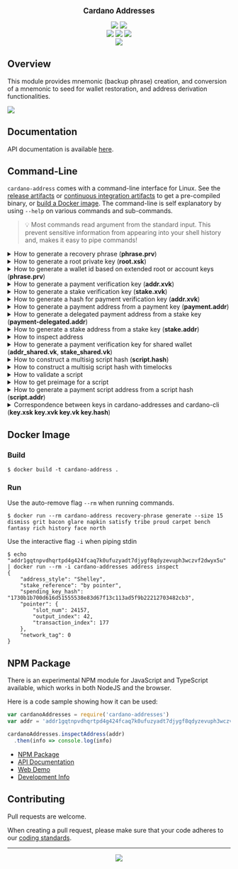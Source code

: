 <p align="center">
  <big><strong>Cardano Addresses</strong></big>
</p>

<p align="center">
  <a href="https://github.com/input-output-hk/cardano-addresses/releases"><img src="https://img.shields.io/github/v/release/input-output-hk/cardano-addresses?color=%239b59b6&label=RELEASE&sort=semver&style=for-the-badge"/></a>
  <a href="https://www.npmjs.com/package/cardano-addresses"><img src="https://img.shields.io/npm/v/cardano-addresses?color=%239b59b6&style=for-the-badge"/></a>
  <br>
  <a href='https://github.com/input-output-hk/cardano-addresses/actions?query=workflow%3A"Continuous Integration (Linux)"'><img src="https://img.shields.io/github/workflow/status/input-output-hk/cardano-addresses/Continuous%20Integration%20(Linux)?style=for-the-badge&label=BUILD%20(Linux)" /></a>
  <a href='https://github.com/input-output-hk/cardano-addresses/actions?query=workflow%3A"Continuous Integration (Windows)"'><img src="https://img.shields.io/github/workflow/status/input-output-hk/cardano-addresses/Continuous%20Integration%20(Windows)?style=for-the-badge&label=BUILD%20(Windows)" /></a>
  <a href='https://github.com/input-output-hk/cardano-addresses/actions?query=workflow%3A"TypeScript NPM Package"'><img src="https://img.shields.io/github/workflow/status/input-output-hk/cardano-addresses/TypeScript%20NPM%20Package?style=for-the-badge&label=BUILD%20(TypeScript)" /></a>
  <br>
  <a href="https://input-output-hk.github.io/cardano-addresses/coverage/hpc_index.html"><img src="https://input-output-hk.github.io/cardano-addresses/coverage/badge.svg" /></a>
</p>

## Overview

This module provides mnemonic (backup phrase) creation, and conversion of a
mnemonic to seed for wallet restoration, and address derivation functionalities.

![](.github/example.gif)

## Documentation

API documentation is available [here](https://input-output-hk.github.io/cardano-addresses/haddock).

## Command-Line

`cardano-address` comes with a command-line interface for Linux. See the [release artifacts](https://github.com/input-output-hk/cardano-addresses/releases) or [continuous integration artifacts](https://github.com/input-output-hk/cardano-addresses/actions?query=workflow%3A%22Continuous+Integration%22) to get a pre-compiled binary, or [build a Docker image](#docker-image). The command-line is self explanatory by using `--help` on various commands and sub-commands.

> :bulb: Most commands read argument from the standard input. This prevent sensitive information from appearing into your shell history and, makes it easy to pipe commands!

<details>
  <summary>How to generate a recovery phrase (<strong>phrase.prv</strong>)</summary>

```console
$ cardano-address recovery-phrase generate --size 15 > phrase.prv
exercise club noble adult miracle awkward problem olympic puppy private goddess piano fatal fashion vacuum
```
</details>

<details>
  <summary>How to generate a root private key (<strong>root.xsk</strong>)</summary>

```console
$ cardano-address key from-recovery-phrase Shelley < phrase.prv > root.xsk
root_xsk1hqzfzrgskgnpwskxxrv5khs7ess82ecy8za9l5ef7e0afd2849p3zryje8chk39nxtva0sww5me3pzkej4rvd5cae3q3v8eu7556n6pdrp4fdu8nsglynpmcppxxvfdyzdz5gfq3fefjepxhvqspmuyvmvqg8983
```

> :information_source: Notice the `root_xsk` prefix to identify a root extended signing (private) key.
</details>

<details>
  <summary>How to generate a wallet id based on extended root or account keys (<strong>phrase.prv</strong>)</summary>

```console
$ cat root.xsk
root_xsk1hqzfzrgskgnpwskxxrv5khs7ess82ecy8za9l5ef7e0afd2849p3zryje8chk39nxtva0sww5me3pzkej4rvd5cae3q3v8eu7556n6pdrp4fdu8nsglynpmcppxxvfdyzdz5gfq3fefjepxhvqspmuyvmvqg8983
$ cardano-address key walletid < root.xsk
163ea20ad0611e4815a61c44bb32c82a81538999

$ cardano-address key public --with-chain-code < root.xsk | cardano-address key walletid
163ea20ad0611e4815a61c44bb32c82a81538999

$ cardano-address key child 1852H/1815H/0H < root.xsk > acct.xsk
$ cat acct.xsk
acct_xsk15ztha8ws7qjze5vmdkwqh0ddzvtlgstkg79swazhc5lxns2849plr3msjx082mcmd9hc24ujczk2cjnjwrcz4tjaucw9jqf8h5yc7d84rac0zdckkuhazpam0kleg4sq52ph3e0wn98a64hr8g5cpmh9zqpwtrhy
$ cardano-address key walletid < acct.xsk
15fd6c2130b0758ec7995bf9771d2a6602417c39
$ cardano-address key public --with-chain-code < acct.xsk | cardano-address key walletid
15fd6c2130b0758ec7995bf9771d2a6602417c39
```
</details>


<details>
  <summary>How to generate a payment verification key (<strong>addr.xvk</strong>)</summary>

```console
$ cardano-address key child 1852H/1815H/0H/0/0 < root.xsk | cardano-address key public --with-chain-code > addr.xvk
addr_xvk1grvg8qzmkmw2n0dm4pd0h3j4dv6yglyammyp733eyj629dc3z28v6wk22nfmru6xz0vl2s3y5xndyd57fu70hrt84c6zkvlwx6fdl7ct9j7yc
```

> :information_source: The last segment in the path is the key index and can be incremented up to `2^31-1` to derive more keys.
</details>

<details>
  <summary>How to generate a stake verification key (<strong>stake.xvk</strong>)</summary>

```console
$ cardano-address key child 1852H/1815H/0H/2/0 < root.xsk | cardano-address key public --with-chain-code > stake.xvk
stake_xvk1658atzttunamzn80204khrg0qfdk5nvmrutlmmpg7xlsyaggwa7h9z4smmeqsvs67qhyqmc2lqa0vy36rf2la74ym8a5p93zp4qtpuq6ky3ve
```

> :information_source: The last segment in the path is the key index and can be incremented up to `2^31-1` to derive more keys.
</details>

<details>
  <summary>How to generate a hash for payment verification key (<strong>addr.xvk</strong>)</summary>

```console
$ cardano-address key child 1852H/1815H/0H/0/0 < root.xsk | cardano-address key public --with-chain-code > addr.xvk
addr_xvk1grvg8qzmkmw2n0dm4pd0h3j4dv6yglyammyp733eyj629dc3z28v6wk22nfmru6xz0vl2s3y5xndyd57fu70hrt84c6zkvlwx6fdl7ct9j7yc
$ cardano-address key hash < addr.xvk
addr_vkh12j28hnmtwcp3n08vy58vyf0arnnrhtavu3lrfdztw0j0jng3d6v
$ cardano-address key hash --hex < addr.xvk
54947bcf6b760319bcec250ec225fd1ce63baface47e34b44b73e4f9
```

> :information_source: The hashing is available for both stake and payment verification keys. Additional flag '--hex' can be used.
</details>


<details>
  <summary>How to generate a payment address from a payment key (<strong>payment.addr</strong>)</summary>

```console
$ cardano-address address payment --network-tag testnet < addr.xvk > payment.addr
addr_test1vp2fg770ddmqxxduasjsas39l5wwvwa04nj8ud95fde7f7guscp6v
```
</details>

<details>
  <summary>How to generate a delegated payment address from a stake key (<strong>payment-delegated.addr</strong>)</summary>

```console
$ cardano-address address delegation $(cat stake.xvk) < payment.addr > payment-delegated.addr
addr_test1qp2fg770ddmqxxduasjsas39l5wwvwa04nj8ud95fde7f70k6tew7wrnx0s4465nx05ajz890g44z0kx6a3gsnms4c4qq8ve0n
```
</details>

<details>
  <summary>How to generate a stake address from a stake key (<strong>stake.addr</strong>)</summary>

```console
$ cardano-address address stake --network-tag testnet < stake.xvk > stake.addr
stake_test1urmd9uh08pen8c26a2fn86weprjh52638mrdwc5gfac2u2s25zpat%
```
</details>

<details>
  <summary>How to inspect address</summary>

```console
$ echo addr_test1vp2fg770ddmqxxduasjsas39l5wwvwa04nj8ud95fde7f7guscp6v | cardano-address address inspect
{
    "stake_reference": "none",
    "spending_key_hash_bech32": "addr_vkh12j28hnmtwcp3n08vy58vyf0arnnrhtavu3lrfdztw0j0jng3d6v",
    "address_style": "Shelley",
    "spending_key_hash": "54947bcf6b760319bcec250ec225fd1ce63baface47e34b44b73e4f9",
    "network_tag": 0,
    "address_type": 6
}

$ echo addr_test1qp2fg770ddmqxxduasjsas39l5wwvwa04nj8ud95fde7f70k6tew7wrnx0s4465nx05ajz890g44z0kx6a3gsnms4c4qq8ve0n | cardano-address address inspect
{
    "stake_reference": "by value",
    "stake_key_hash_bech32": "stake_vkh17mf09mecwve7zkh2jve7nkggu4azk5f7cmtk9zz0wzhz5efq2w6",
    "stake_key_hash": "f6d2f2ef387333e15aea9333e9d908e57a2b513ec6d762884f70ae2a",
    "spending_key_hash_bech32": "addr_vkh12j28hnmtwcp3n08vy58vyf0arnnrhtavu3lrfdztw0j0jng3d6v",
    "address_style": "Shelley",
    "spending_key_hash": "54947bcf6b760319bcec250ec225fd1ce63baface47e34b44b73e4f9",
    "network_tag": 0,
    "address_type": 0
}
```

Details about possible address types are following (refer also to [cddl](https://github.com/input-output-hk/cardano-ledger/blob/master/eras/alonzo/test-suite/cddl-files/alonzo.cddl) )
| address_type | binary prefix  |   Meaning                                                |
| ------------ |:--------------:|:--------------------------------------------------------:|
|      0       |  0000          |   base address: keyhash28,keyhash28                      |
|      1       |  0001          |   base address: scripthash28,keyhash28                   |
|      2       |  0010          |   base address: keyhash28,scripthash28                   |
|      3       |  0011          |   base address: scripthash28,scripthash28                |
|      4       |  0100          |   pointer address: keyhash28, 3 variable length uint     |
|      5       |  0101          |   pointer address: scripthash28, 3 variable length uint  |
|      6       |  0110          |   enterprise address: keyhash28                          |
|      7       |  0111          |   enterprise address: scripthash28                       |
|      8       |  1000          |   byron/icarus                                           |
|      14      |  1110          |   reward account: keyhash28                              |
|      15      |  1111          |   reward account: scripthash28                           |

</details>

<details>
  <summary>How to generate a payment verification key for shared wallet (<strong>addr_shared.vk</strong>, <strong>stake_shared.vk</strong>)</summary>

Let's generate extended root private key for shared style:

``` console
$ cardano-address key from-recovery-phrase Shared < phrase.prv > root_shared.xsk
```

Now generate payment verification key (`role=0` is used). Please note that purpose `1854H` is used for multisig.

```console
$ cardano-address key child 1854H/1815H/0H/0/0 < root_shared.xsk | cardano-address key public --without-chain-code > addr_shared.vk
addr_shared_vk1a9h46rvjnqquxz02zyesh0ct29szh7vv9x7r2h87ttmnkgrfgguqhz0mtc
```

Generating delegation verification key is the similar (the only difference is role=2)

```console
$ cardano-address key child 1854H/1815H/0H/2/0 < root_shared.xsk | cardano-address key public --without-chain-code > stake_shared.vk
stake_shared_vk18a8z5dcrlwene88n84j6dm9yvj5rt296fjtresqnunmacetdcymquyq43z
```

> :information_source: The last segment in the path is the key index, which can be incremented to derive more keys. Up `2^31-1` keys are possible.
</details>

<details>
  <summary>How to construct a multisig script hash (<strong>script.hash</strong>)</summary>

We consider `addr_shared.1.vk` and `addr_shared.2.vk` obtained like `addr_shared.vk` but by replacing the final index by `1` and `2` respectively.

```console
$ cardano-address script hash "all [$(cat addr_shared.1.vk), $(cat addr_shared.2.vk)]" > script.hash
script1gr69m385thgvkrtspk73zmkwk537wxyxuevs2u9cukglvtlkz4k
```

This script requires the signature from both signing keys corresponding to `shared_addr.1.vk` and `shared_addr.2.vk` (ie., shared_addr.1.sk and shared_addr.2.sk) in order to be valid. Similarly, we could require only one of the two signatures:

We can also use extended verification, eiher payment or delegation, keys. They can be obtained as the non-extended ones by using `--with-chain-code` option rather than `--without-chain-option` as above. They will give rise to the same script hash as for verification keys chain code is stripped upon calculation.

```console
$ cardano-address script hash "any [$(cat addr_shared.1.xvk), $(cat addr_shared.2.xvk)]"
script1gr69m385thgvkrtspk73zmkwk537wxyxuevs2u9cukglvtlkz4k
```

which is equivalent (functionally, but not in terms of hash value) to :

```console
$ cardano-address script hash "at_least 1 [$(cat addr_shared.1.xvk), $(cat addr_shared.2.xvk)]"
script13uf3fz3ts5srpjc5zcfe977uvnyvp36wcvxuudryegz0zpjlx6a
```
</details>

<details>
  <summary>How to construct a multisig script hash with timelocks</summary>

```console
$  cardano-address script hash "all [$(cat addr_shared.1.xvk), $(cat addr_shared.2.xvk), active_from 100, active_until 120]"
```
</details>


<details>
  <summary>How to validate a script</summary>

```console
$  cardano-address script validate "at_least 1 [$(cat addr_shared.1.xvk), $(cat addr_shared.2.xvk), $(cat addr_shared.2.xvk)]"
Validated.

$  cardano-address script validate --recommended  "at_least 1 [$(cat addr_shared.1.xvk), $(cat addr_shared.2.xvk), $(cat addr_shared.2.xvk)]"
Not validated: The list inside a script has duplicate keys (which is not recommended)..
```
</details>

<details>
  <summary>How to get preimage for a script</summary>

```console
$ cardano-address script preimage "all [addr_shared_vkh1zxt0uvrza94h3hv4jpv0ttddgnwkvdgeyq8jf9w30mcs6y8w3nq, addr_shared_vkh1y3zl4nqgm96ankt96dsdhc86vd5geny0wr7hu8cpzdfcqskq2cp]"
008201828200581c1196fe3062e96b78dd959058f5adad44dd663519200f2495d17ef10d8200581c2445facc08d975d9d965d360dbe0fa63688ccc8f70fd7e1f01135380

$  cardano-address script preimage "all [addr_shared_vkh1zxt0uvrza94h3hv4jpv0ttddgnwkvdgeyq8jf9w30mcs6y8w3nq, active_from 100, active_until 150]"
008201838200581c1196fe3062e96b78dd959058f5adad44dd663519200f2495d17ef10d8204186482051896
```
</details>

<details>
  <summary>How to generate a payment script address from a script hash (<strong>script.addr</strong>)</summary>

```console
$ cardano-address address payment --network-tag testnet < script.hash > script.addr
addr_test1wqqggtajwkxjgf58v452jz6jl87lt32w3mhez5hd7xz6hugp80tta
```
</details>

<details>
  <summary>Correspondence between keys in cardano-addresses and cardano-cli (<strong>key.xsk key.xvk key.vk key.hash</strong>)</summary>

```console
Let's assume we have mnemonic
$ cat recovery-phrase.prv
nothing heart matrix fly sleep slogan tomato pulse what roof rail since plastic false enlist

Construct root extended private key
$ cardano-address key from-recovery-phrase Shelley < recovery-phrase.prv > root.xprv
root_xsk1apjwjs3ksgm5mnnk0cc5v5emgv0hmafmmy8tffay5s2ffk69830whwznr46672ruucdzwwtv9upv72e4ylrypyz5m6cyh0p00t7n3u3agt20lv32j4kxcqlkzu78nzjx0ysxxlc2ghfz9prxfmrds802xsuhh404~

Construct extended private key for account ix=0H, role=0 and address ix=0
$ cardano-address key child 1852H/1815H/0H/0/0 < root.xprv > key.xsk
addr_xsk1kzl5vgev0u843tfnxqcwg0lmaf7zhdhczddaqhas6dp6m6z98302e3avp8mhu94kxkpj2gss064f74km3rrptafh4fsztekz8k5c469shcvx35wrdmus3xemp984lcwhs0jdtl4pfcsrfspe00h9pej6rg8drvcv

Create extended signing key using cardano-cli
$ cardano-cli key convert-cardano-address-key --shelley-payment-key --signing-key-file key.xsk --out-file key.skey
{
    "type": "PaymentExtendedSigningKeyShelley_ed25519_bip32",
    "description": "",
    "cborHex": "5880b0bf46232c7f0f58ad333030e43ffbea7c2bb6f8135bd05fb0d343ade8453c5eacc7ac09f77e16b635832522107eaa9f56db88c615f537aa6025e6c23da98ae8fbbbf6410e24532f35e9279febb085d2cc05b3b2ada1df77ea1951eb694f3834b0be1868d1c36ef9089b3b094f5fe1d783e4d5fea14e2034c0397bee50e65a1a"
}

The cborhex here contains of 4 parts:
1. prefix 5880 - bytestring of 128 bytes
2. signing key (64 bytes) - b0bf46232c7f0f58ad333030e43ffbea7c2bb6f8135bd05fb0d343ade8453c5eacc7ac09f77e16b635832522107eaa9f56db88c615f537aa6025e6c23da98ae8
3. verification key (32 bytes) - fbbbf6410e24532f35e9279febb085d2cc05b3b2ada1df77ea1951eb694f3834
4. chain code (32 bytes) - b0be1868d1c36ef9089b3b094f5fe1d783e4d5fea14e2034c0397bee50e65a1a

Create corresponding verification key using cardano-cli
$ cardano-cli key verification-key --signing-key-file key.skey --verification-key-file key.vkey
{
    "type": "PaymentExtendedVerificationKeyShelley_ed25519_bip32",
    "description": "",
    "cborHex": "5840fbbbf6410e24532f35e9279febb085d2cc05b3b2ada1df77ea1951eb694f3834b0be1868d1c36ef9089b3b094f5fe1d783e4d5fea14e2034c0397bee50e65a1a"
}
The cborhex here contains of 3 parts:
1. prefix 5840 - bytestring of 64 bytes
2. verification key (32 bytes) - fbbbf6410e24532f35e9279febb085d2cc05b3b2ada1df77ea1951eb694f3834
3. chain code (32 bytes) - b0be1868d1c36ef9089b3b094f5fe1d783e4d5fea14e2034c0397bee50e65a1a

Rule for prefixes:
  - CBOR-encoded bytestring (which is what the 58 identifies)
  - size (80 means 128 bytes, whereas 40 means 64 bytes, 20 means 32 bytes)

Create verification key hash using cardano-cli
$ cardano-cli address key-hash --payment-verification-key-file key.vkey > key.hash
0185545935760c5e370d01e6f4fedbb89b7fd79e115f2837cfab9ea8

Alternatively, we can create non-extended key
$ cardano-address key public --without-chain-code < key.xsk > key.vk
addr_vk1lwalvsgwy3fj7d0fy707hvy96txqtvaj4ksa7al2r9g7k6208q6qmrv9k3

Also, take notice that signing key can be translated to cborhex:
$ cat key.xsk | bech32
b0bf46232c7f0f58ad333030e43ffbea7c2bb6f8135bd05fb0d343ade8453c5eacc7ac09f77e16b635832522107eaa9f56db88c615f537aa6025e6c23da98ae8b0be1868d1c36ef9089b3b094f5fe1d783e4d5fea14e2034c0397bee50e65a1a
(signing key and chain code appended)

Moreover, basing on key.vk one can get hash
$ cardano-cli address key-hash --payment-verification-key $(cat key.vk) > key1.hash
0185545935760c5e370d01e6f4fedbb89b7fd79e115f2837cfab9ea8

Within cardano-addresses one can get cborhex of verification key (with chain code)
$ cardano-address key public --with-chain-code < key.xsk | bech32
fbbbf6410e24532f35e9279febb085d2cc05b3b2ada1df77ea1951eb694f3834b0be1868d1c36ef9089b3b094f5fe1d783e4d5fea14e2034c0397bee50e65a1a
(verification key and chain code appended)

Within cardano-addresses one can get cborhex of verification key (without chain code)
$ cardano-address key public --without-chain-code < key.xsk | bech32
fbbbf6410e24532f35e9279febb085d2cc05b3b2ada1df77ea1951eb694f3834
(verification key without chain code)

Then, we can get compute hash (but here we need to use without chain code):
$ cardano-address key public --without-chain-code < key.xsk | cardano-address key hash | bech32
0185545935760c5e370d01e6f4fedbb89b7fd79e115f2837cfab9ea8

```
</details>

## Docker Image

### Build

```console
$ docker build -t cardano-address .
```

### Run

Use the auto-remove flag `--rm` when running commands.

```console
$ docker run --rm cardano-address recovery-phrase generate --size 15
dismiss grit bacon glare napkin satisfy tribe proud carpet bench fantasy rich history face north
```

Use the interactive flag `-i` when piping stdin

```console
$ echo "addr1gqtnpvdhqrtpd4g424fcaq7k0ufuzyadt7djygf8qdyzevuph3wczvf2dwyx5u" | docker run --rm -i cardano-addresses address inspect
{
    "address_style": "Shelley",
    "stake_reference": "by pointer",
    "spending_key_hash": "1730b1b700d616d51555538e83d67f13c113ad5f9b22212703482cb3",
    "pointer": {
        "slot_num": 24157,
        "output_index": 42,
        "transaction_index": 177
    },
    "network_tag": 0
}
```

## NPM Package

There is an experimental NPM module for JavaScript and TypeScript
available, which works in both NodeJS and the browser.

Here is a code sample showing how it can be used:

```javascript
var cardanoAddresses = require('cardano-addresses')
var addr = 'addr1gqtnpvdhqrtpd4g424fcaq7k0ufuzyadt7djygf8qdyzevuph3wczvf2dwyx5u'

cardanoAddresses.inspectAddress(addr)
  .then(info => console.log(info)
```

- [NPM Package](https://www.npmjs.com/package/cardano-addresses)
- [API Documentation](https://input-output-hk.github.io/cardano-addresses/typescript/)
- [Web Demo](https://input-output-hk.github.io/cardano-addresses/demo/)
- [Development Info](./jsapi/README.md)

## Contributing

Pull requests are welcome.

When creating a pull request, please make sure that your code adheres to our
[coding standards](https://input-output-hk.github.io/adrestia/code/Coding-Standards).

<hr />

<p align="center">
  <a href="https://github.com/input-output-hk/cardano-addresses/blob/master/LICENSE"><img src="https://img.shields.io/github/license/input-output-hk/cardano-addresses.svg?style=for-the-badge" /></a>
</p>
